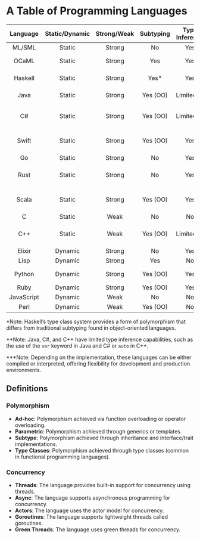 # A Table of Programming Languages

| Language     | Static/Dynamic | Strong/Weak | Subtyping     | Type Inference | Polymorphism                   | Garbage Collection | Concurrency         | Compiled/Interpreted    | Performance  |
|:------------:|:--------------:|:-----------:|:-------------:|:--------------:|:------------------------------:|:------------------:|:-------------------:|:-----------------------:|:------------:|
| ML/SML       | Static         | Strong      | No            | Yes            | Parametric                     | Yes                | No                  | Both***                 | High         |
| OCaML        | Static         | Strong      | Yes           | Yes            | Parametric + Ad-hoc            | Yes                | Threads             | Both***                 | High         |
| Haskell      | Static         | Strong      | Yes*          | Yes            | Parametric + Type Classes      | Yes                | Async               | Both***                 | High         |
| Java         | Static         | Strong      | Yes (OO)      | Limited**      | Parametric + Subtype           | Yes                | Threads             | Just-In-Time            | Medium       |
| C#           | Static         | Strong      | Yes (OO)      | Limited**      | Parametric + Subtype + Ad-hoc  | Yes                | Async               | Just-In-Time            | Medium       |
| Swift        | Static         | Strong      | Yes (OO)      | Yes            | Parametric + Subtype + Ad-hoc  | Yes                | Async               | Compiled                | High         |
| Go           | Static         | Strong      | No            | Yes            | Parametric                     | Yes                | Goroutines          | Compiled                | High         |
| Rust         | Static         | Strong      | No            | Yes            | Parametric + Ad-hoc + Traits   | No                 | Async + Threads     | Compiled                | High         |
| Scala        | Static         | Strong      | Yes (OO)      | Yes            | Parametric + Subtype + Type Classes | Yes            | Actors             | Just-In-Time            | Medium       |
| C            | Static         | Weak        | No            | No             | No                             | No                 | No                  | Compiled                | High         |
| C++          | Static         | Weak        | Yes (OO)      | Limited**      | Parametric + Subtype + Ad-hoc  | No                 | Threads             | Compiled                | High         |
| Elixir       | Dynamic        | Strong      | No            | Yes            | Ad-hoc                         | Yes                | Actors              | Interpreted             | Medium       |
| Lisp         | Dynamic        | Strong      | Yes           | No             | Ad-hoc                         | Yes                | No                  | Both***                 | Medium       |
| Python       | Dynamic        | Strong      | Yes (OO)      | Yes            | Ad-hoc                         | Yes                | Threads + Async     | Interpreted             | Low          |
| Ruby         | Dynamic        | Strong      | Yes (OO)      | Yes            | Ad-hoc                         | Yes                | Threads             | Interpreted             | Low          |
| JavaScript   | Dynamic        | Weak        | No            | No             | Ad-hoc                         | Yes                | Async               | Just-In-Time            | Low          |
| Perl         | Dynamic        | Weak        | Yes (OO)      | No             | Ad-hoc                         | Yes                | Threads             | Interpreted             | Low          |

\*Note: Haskell’s type class system provides a form of polymorphism that differs from traditional subtyping found in object-oriented languages.

\**Note: Java, C#, and C++ have limited type inference capabilities, such as the use of the `var` keyword in Java and C# or `auto` in C++.

\***Note: Depending on the implementation, these languages can be either compiled or interpreted, offering flexibility for development and production environments.

## Definitions

### Polymorphism

- **Ad-hoc**: Polymorphism achieved via function overloading or operator overloading.
- **Parametric**: Polymorphism achieved through generics or templates.
- **Subtype**: Polymorphism achieved through inheritance and interface/trait implementations.
- **Type Classes**: Polymorphism achieved through type classes (common in functional programming languages).

### Concurrency

- **Threads**: The language provides built-in support for concurrency using threads.
- **Async**: The language supports asynchronous programming for concurrency.
- **Actors**: The language uses the actor model for concurrency.
- **Goroutines**: The language supports lightweight threads called goroutines.
- **Green Threads**: The language uses green threads for concurrency.

